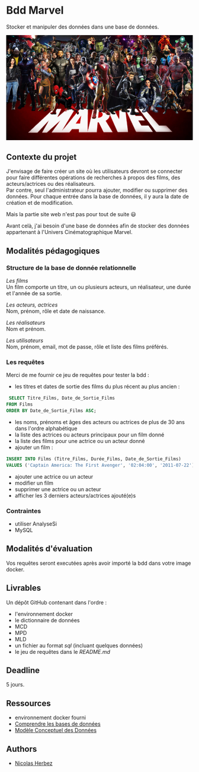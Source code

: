 # Bdd Marvel

Stocker et manipuler des données dans une base de données.

![img_html](./img/marvel.jpeg)

## Contexte du projet

J'envisage de faire créer un site où les utilisateurs devront se connecter pour faire différentes opérations de recherches à propos des films, des acteurs/actrices ou des réalisateurs.  
Par contre, seul l'administrateur pourra ajouter, modifier ou supprimer des données. Pour chaque entrée dans la base de données, il y aura la date de création et de modification.

Mais la partie site web n'est pas pour tout de suite 😃

Avant celà, j'ai besoin d'une base de données afin de stocker des données appartenant à l'Univers Cinématographique Marvel.

## Modalités pédagogiques

### Structure de la base de donnée relationnelle

*Les films*  
Un film comporte un titre, un ou plusieurs acteurs, un réalisateur, une durée et l'année de sa sortie.

*Les acteurs, actrices*  
Nom, prénom, rôle et date de naissance.

*Les réalisateurs*  
Nom et prénom.

*Les utilisateurs*  
Nom, prénom, email, mot de passe, rôle et liste des films préférés.

### Les requêtes

Merci de me fournir ce jeu de requêtes pour tester la bdd :
- les titres et dates de sortie des films du plus récent au plus ancien :
 
```sql
 SELECT Titre_Films, Date_de_Sortie_Films
FROM Films
ORDER BY Date_de_Sortie_Films ASC; 
```

- les noms, prénoms et âges des acteurs ou actrices de plus de 30 ans dans l'ordre alphabétique
- la liste des actrices ou acteurs principaux pour un film donné
- la liste des films pour une actrice ou un acteur donné
- ajouter un film :

```sql
INSERT INTO Films (Titre_Films, Durée_Films, Date_de_Sortie_Films)
VALUES ('Captain America: The First Avenger', '02:04:00', '2011-07-22');
```
- ajouter une actrice ou un acteur
- modifier un film
- supprimer une actrice ou un acteur
- afficher les 3 derniers acteurs/actrices ajouté(e)s
​
### Contraintes

- utiliser AnalyseSi
- MySQL

## Modalités d'évaluation

Vos requêtes seront executées après avoir importé la bdd dans votre image docker.

## Livrables

Un dépôt GitHub contenant dans l'ordre :
- l'environnement docker
- le dictionnaire de données
- MCD
- MPD
- MLD
- un fichier au format *sql* (incluant quelques données)
- le jeu de requêtes dans le *README.md*

## Deadline

5 jours.

## Ressources

- environnement docker fourni
- [Comprendre les bases de données](https://www.base-de-donnees.com/comprendre-bases-de-donnees/)
- [Modèle Conceptuel des Données](https://www.base-de-donnees.com/mcd/)

## Authors

* [Nicolas Herbez](https://github.com/nicolas-herbez)
